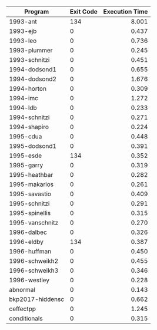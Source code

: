 | Program | Exit Code | Execution Time |
| ------- |:--------- | --------------:|
| 1993-ant | 134 | 8.001 |
| 1993-ejb | 0 | 0.437 |
| 1993-leo | 0 | 0.736 |
| 1993-plummer | 0 | 0.245 |
| 1993-schnitzi | 0 | 0.451 |
| 1994-dodsond1 | 0 | 0.655 |
| 1994-dodsond2 | 0 | 1.676 |
| 1994-horton | 0 | 0.309 |
| 1994-imc | 0 | 1.272 |
| 1994-ldb | 0 | 0.233 |
| 1994-schnitzi | 0 | 0.271 |
| 1994-shapiro | 0 | 0.224 |
| 1995-cdua | 0 | 0.448 |
| 1995-dodsond1 | 0 | 0.391 |
| 1995-esde | 134 | 0.352 |
| 1995-garry | 0 | 0.319 |
| 1995-heathbar | 0 | 0.282 |
| 1995-makarios | 0 | 0.261 |
| 1995-savastio | 0 | 0.409 |
| 1995-schnitzi | 0 | 0.291 |
| 1995-spinellis | 0 | 0.315 |
| 1995-vanschnitz | 0 | 0.270 |
| 1996-dalbec | 0 | 0.326 |
| 1996-eldby | 134 | 0.387 |
| 1996-huffman | 0 | 0.450 |
| 1996-schweikh2 | 0 | 0.455 |
| 1996-schweikh3 | 0 | 0.346 |
| 1996-westley | 0 | 0.228 |
| abnormal | 0 | 0.143 |
| bkp2017-hiddensc | 0 | 0.662 |
| ceffectpp | 0 | 1.245 |
| conditionals | 0 | 0.315 |
